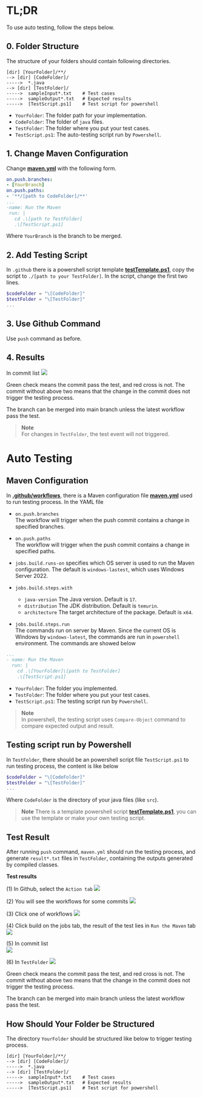 # TL;DR
To use auto testing, follow the steps below.

## 0. Folder Structure
The structure of your folders should contain following directories.
```
[dir] [YourFolder]/**/
--> [dir] [CodeFolder]/
----->  *.java
--> [dir] [TestFolder]/
----->  sampleInput*.txt    # Test cases
----->  sampleOutput*.txt   # Expected results
----->  [TestScript.ps1]    # Test script for powershell
```

* `YourFolder`: The folder path for your implementation.
* `CodeFolder`: The folder of `java` files.
* `TestFolder`: The folder where you put your test cases.
* `TestScript.ps1`: The auto-testing script run by `Powershell`.

## 1. Change Maven Configuration
Change **[maven.yml](./.github/workflows/maven.yml)** with the following form.
```yml
on.push.branches:
- [YourBranch]
on.push.paths:
- '**/[path to CodeFolder]/**'
...
-name: Run the Maven
 run: |
   cd .\[path to TestFolder]
   .\[TestScript.ps1]
```
Where `YourBranch` is the branch to be merged.

## 2. Add Testing Script
In `.github` there is a powershell script template **[testTemplate.ps1](./.github/workflows/testTemplate.ps1)**, copy the script to `./[path to your TestFolder]`. In the script, change the first two lines.
```powershell
$codeFolder = "\[CodeFolder]"
$testFolder = "\[TestFolder]"
...
```

## 3. Use Github Command
Use `push` command as before.

## 4. Results
In commit list
![](https://i.imgur.com/QSeYC9m.png)

Green check means the commit pass the test, and red cross is not. The commit without above two means that the change in the commit does not trigger the testing process.

The branch can be merged into main branch unless the latest workflow pass the test.

> **Note**<br>
> For changes in `TestFolder`, the test event will not triggered.

# Auto Testing
## Maven Configuration
In **[.github/workflows](./.github/workflows)**, there is a Maven configuration file **[maven.yml](./.github/workflows/maven.yml)** used to run testing process. In the YAML file

* `on.push.branches`<br>
The workflow will trigger when the push commit contains a change in specified branches.
* `on.push.paths`<br>
The workflow will trigger when the push commit contains a change in specified paths.

* `jobs.build.runs-on` specifies which OS server is used to run the Maven configuration. The default is `windows-lastest`, which uses Windows Server 2022.

* `jobs.build.steps.with`
    - `java-version` The Java version. Default is `17`.
    - `distribution` The JDK distribution. Default is `temurin`.
    - `architecture` The target architecture of the package. Default is `x64`.

* `jobs.build.steps.run`<br>
The commands run on server by Maven. Since the current OS is Windows by `windows-latest`, the commands are run in `powershell` environment. The commands are showed below
```yml
...
- name: Run the Maven
  run: |
    cd .\[YourFolder]\[path to TestFolder]
    .\[TestScript.ps1]
```
* `YourFolder`: The folder you implemented.
* `TestFolder`: The folder where you put your test cases.
* `TestScript.ps1`: The testing script run by `Powershell`.

> **Note**<br>
> In powershell, the testing script uses `Compare-Object` command to compare expected output and result.

## Testing script run by Powershell
In `TestFolder`, there should be an powershell script file `TestScript.ps1` to run testing process, the content is like below
```powershell
$codeFolder = "\[CodeFolder]"
$testFolder = "\[TestFolder]"
...
```
Where `CodeFolder` is the directory of your java files (like `src`).

> **Note**
> There is a template powershell script **[testTemplate.ps1](./.github/workflows/testTemplate.ps1)**, you can use the template or make your own testing script.

## Test Result
After running `push` command, `maven.yml` should run the testing process, and generate `result*.txt` files in `TestFolder`, containing the outputs generated by compiled classes.

**Test results**

(1) In Github, select the `Action tab`
![](https://i.imgur.com/YmhhHSH.png)

(2) You will see the workflows for some commits
![](https://i.imgur.com/Ncf58I6.png)

(3) Click one of workflows
![](https://i.imgur.com/LVZHLqc.png)

(4) Click build on the jobs tab, the result of the test lies in `Run the Maven` tab
![](https://i.imgur.com/HCVwQEd.png)

(5) In commit list<br>
![](https://i.imgur.com/QSeYC9m.png)

(6) In `TestFolder`
![](https://i.imgur.com/GsjJtU3.png)

Green check means the commit pass the test, and red cross is not. The commit without above two means that the change in the commit does not trigger the testing process.

The branch can be merged into main branch unless the latest workflow pass the test.
## How Should Your Folder be Structured
The directory `YourFolder` should be structured like below to trigger testing process.
```
[dir] [YourFolder]/**/
--> [dir] [CodeFolder]/
----->  *.java
--> [dir] [TestFolder]/
----->  sampleInput*.txt    # Test cases
----->  sampleOutput*.txt   # Expected results
----->  [TestScript.ps1]    # Test script for powershell
```